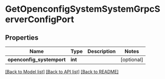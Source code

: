 # GetOpenconfigSystemSystemGrpcServerConfigPort

## Properties
Name | Type | Description | Notes
------------ | ------------- | ------------- | -------------
**openconfig_systemport** | **int** |  | [optional] 

[[Back to Model list]](../README.md#documentation-for-models) [[Back to API list]](../README.md#documentation-for-api-endpoints) [[Back to README]](../README.md)


